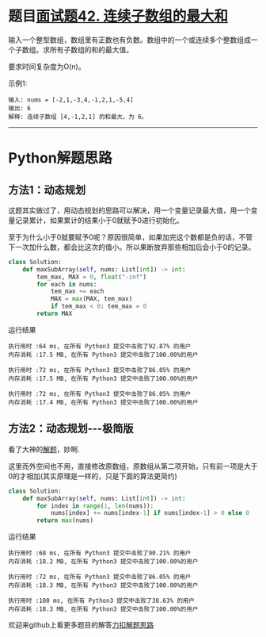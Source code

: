 # 题目[面试题42. 连续子数组的最大和](https://leetcode-cn.com/problems/lian-xu-zi-shu-zu-de-zui-da-he-lcof/)

输入一个整型数组，数组里有正数也有负数。数组中的一个或连续多个整数组成一个子数组。求所有子数组的和的最大值。

要求时间复杂度为O(n)。

 

示例1:

```
输入: nums = [-2,1,-3,4,-1,2,1,-5,4]
输出: 6
解释: 连续子数组 [4,-1,2,1] 的和最大，为 6。
```



*****

# Python解题思路

## 方法1：动态规划

这题其实做过了，用动态规划的思路可以解决，用一个变量记录最大值，用一个变量记录累计，如果累计的结果小于0就赋予0进行初始化。

至于为什么小于0就要赋予0呢？原因很简单，如果加完这个数都是负的话，不管下一次加什么数，都会比这次的值小。所以果断放弃那些相加后会小于0的记录。

```python
class Solution:
    def maxSubArray(self, nums: List[int]) -> int:
        tem_max, MAX = 0, float("-inf")
        for each in nums:
            tem_max += each
            MAX = max(MAX, tem_max)
            if tem_max < 0: tem_max = 0
        return MAX
```

运行结果

```
执行用时 :64 ms, 在所有 Python3 提交中击败了92.87% 的用户
内存消耗 :17.5 MB, 在所有 Python3 提交中击败了100.00%的用户

执行用时 :72 ms, 在所有 Python3 提交中击败了86.05% 的用户
内存消耗 :17.5 MB, 在所有 Python3 提交中击败了100.00%的用户

执行用时 :72 ms, 在所有 Python3 提交中击败了86.05% 的用户
内存消耗 :17.4 MB, 在所有 Python3 提交中击败了100.00%的用户
```

## 方法2：动态规划---极简版

看了大神的[解题](https://leetcode-cn.com/problems/lian-xu-zi-shu-zu-de-zui-da-he-lcof/solution/mian-shi-ti-42-lian-xu-zi-shu-zu-de-zui-da-he-do-2/)，妙啊.

这里而外空间也不用，直接修改原数组，原数组从第二项开始，只有前一项是大于0的才相加(其实原理是一样的，只是下面的算法更简约)

```python
class Solution:
    def maxSubArray(self, nums: List[int]) -> int:
        for index in range(1, len(nums)):
            nums[index] += nums[index-1] if nums[index-1] > 0 else 0
        return max(nums)
```

运行结果

```
执行用时 :68 ms, 在所有 Python3 提交中击败了90.21% 的用户
内存消耗 :18.2 MB, 在所有 Python3 提交中击败了100.00%的用户

执行用时 :72 ms, 在所有 Python3 提交中击败了86.05% 的用户
内存消耗 :18.3 MB, 在所有 Python3 提交中击败了100.00%的用户

执行用时 :100 ms, 在所有 Python3 提交中击败了38.63% 的用户
内存消耗 :18.3 MB, 在所有 Python3 提交中击败了100.00%的用户
```

欢迎来github上看更多题目的解答[力扣解题思路](https://github.com/WRAllen/LeetCode)

  